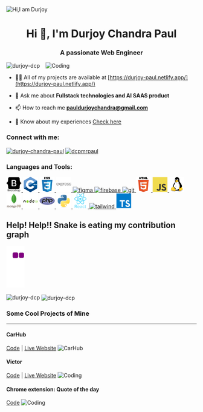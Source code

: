 
<!-- ![Front-End Developer (2)](https://user-images.githubusercontent.com/108381781/210224908-8aa09579-d33a-42b5-859e-f7c12d1b0877.png) -->
<!--![Front-End Developer (1)](https://user-images.githubusercontent.com/108381781/210835480-bd3937c6-50dc-40f5-820c-aba4fd9cf9fc.gif)-->
![Hi,I am Durjoy](https://user-images.githubusercontent.com/108381781/211500743-f35d9bd0-f90b-4e05-9a11-abbeb58c847a.gif)

<h1 align="center">Hi 👋, I'm Durjoy Chandra Paul</h1>
<h3 align="center">A passionate Web Engineer </h3> 
<img align="right" alt="Coding" width="400" src="https://media.giphy.com/media/qgQUggAC3Pfv687qPC/giphy.gif">

<p align="left"> <img src="https://komarev.com/ghpvc/?username=durjoy-dcp&label=Profile%20views&color=0e75b6&style=flat" alt="durjoy-dcp" /> </p>

- 👨‍💻 All of my projects are available at [https://durjoy-paul.netlify.app/](https://durjoy-paul.netlify.app/)

- 💬 Ask me about **Fullstack technologies and AI SAAS product**

- 📫 How to reach me **pauldurjoychandra@gmail.com**

- 📄 Know about my experiences [Check here](https://drive.google.com/file/d/1Waz6P4Z6UrfDUo8ATHA1pYw-GimDJGoY/view?usp=sharing)

<h3 align="left">Connect with me:</h3>
<p align="left">
<a href="https://linkedin.com/in/durjoy-chandra-paul" target="blank"><img align="center" src="https://raw.githubusercontent.com/rahuldkjain/github-profile-readme-generator/master/src/images/icons/Social/linked-in-alt.svg" alt="durjoy-chandra-paul" height="30" width="40" /></a>
<a href="https://instagram.com/dcpmrpaul" target="blank"><img align="center" src="https://raw.githubusercontent.com/rahuldkjain/github-profile-readme-generator/master/src/images/icons/Social/instagram.svg" alt="dcpmrpaul" height="30" width="40" /></a>
</p>

<h3 align="left">Languages and Tools:</h3>
<p align="left"> <a href="https://getbootstrap.com" target="_blank" rel="noreferrer"> <img src="https://raw.githubusercontent.com/devicons/devicon/master/icons/bootstrap/bootstrap-plain-wordmark.svg" alt="bootstrap" width="40" height="40"/> </a> <a href="https://www.w3schools.com/cpp/" target="_blank" rel="noreferrer"> <img src="https://raw.githubusercontent.com/devicons/devicon/master/icons/cplusplus/cplusplus-original.svg" alt="cplusplus" width="40" height="40"/> </a> <a href="https://www.w3schools.com/css/" target="_blank" rel="noreferrer"> <img src="https://raw.githubusercontent.com/devicons/devicon/master/icons/css3/css3-original-wordmark.svg" alt="css3" width="40" height="40"/> </a> <a href="https://expressjs.com" target="_blank" rel="noreferrer"> <img src="https://raw.githubusercontent.com/devicons/devicon/master/icons/express/express-original-wordmark.svg" alt="express" width="40" height="40"/> </a> <a href="https://www.figma.com/" target="_blank" rel="noreferrer"> <img src="https://www.vectorlogo.zone/logos/figma/figma-icon.svg" alt="figma" width="40" height="40"/> </a> <a href="https://firebase.google.com/" target="_blank" rel="noreferrer"> <img src="https://www.vectorlogo.zone/logos/firebase/firebase-icon.svg" alt="firebase" width="40" height="40"/> </a> <a href="https://git-scm.com/" target="_blank" rel="noreferrer"> <img src="https://www.vectorlogo.zone/logos/git-scm/git-scm-icon.svg" alt="git" width="40" height="40"/> </a> <a href="https://www.w3.org/html/" target="_blank" rel="noreferrer"> <img src="https://raw.githubusercontent.com/devicons/devicon/master/icons/html5/html5-original-wordmark.svg" alt="html5" width="40" height="40"/> </a> <a href="https://developer.mozilla.org/en-US/docs/Web/JavaScript" target="_blank" rel="noreferrer"> <img src="https://raw.githubusercontent.com/devicons/devicon/master/icons/javascript/javascript-original.svg" alt="javascript" width="40" height="40"/> </a> <a href="https://www.linux.org/" target="_blank" rel="noreferrer"> <img src="https://raw.githubusercontent.com/devicons/devicon/master/icons/linux/linux-original.svg" alt="linux" width="40" height="40"/> </a> <a href="https://www.mongodb.com/" target="_blank" rel="noreferrer"> <img src="https://raw.githubusercontent.com/devicons/devicon/master/icons/mongodb/mongodb-original-wordmark.svg" alt="mongodb" width="40" height="40"/> </a> <a href="https://nodejs.org" target="_blank" rel="noreferrer"> <img src="https://raw.githubusercontent.com/devicons/devicon/master/icons/nodejs/nodejs-original-wordmark.svg" alt="nodejs" width="40" height="40"/> </a> <a href="https://www.php.net" target="_blank" rel="noreferrer"> <img src="https://raw.githubusercontent.com/devicons/devicon/master/icons/php/php-original.svg" alt="php" width="40" height="40"/> </a> <a href="https://www.python.org" target="_blank" rel="noreferrer"> <img src="https://raw.githubusercontent.com/devicons/devicon/master/icons/python/python-original.svg" alt="python" width="40" height="40"/> </a> <a href="https://reactjs.org/" target="_blank" rel="noreferrer"> <img src="https://raw.githubusercontent.com/devicons/devicon/master/icons/react/react-original-wordmark.svg" alt="react" width="40" height="40"/> </a> <a href="https://tailwindcss.com/" target="_blank" rel="noreferrer"> <img src="https://www.vectorlogo.zone/logos/tailwindcss/tailwindcss-icon.svg" alt="tailwind" width="40" height="40"/> </a> <a href="https://www.typescriptlang.org/" target="_blank" rel="noreferrer"> <img src="https://raw.githubusercontent.com/devicons/devicon/master/icons/typescript/typescript-original.svg" alt="typescript" width="40" height="40"/> </a> </p>

## Help! Help!! Snake is eating my contribution graph
![snake gif](https://github.com/durjoy-dcp/durjoy-dcp/blob/output/github-contribution-grid-snake.gif)

<p><img align="left" src="https://github-readme-stats.vercel.app/api/top-langs?username=durjoy-dcp&show_icons=true&locale=en&layout=compact" alt="durjoy-dcp" /></p>

<p>&nbsp;<img align="center" src="https://github-readme-stats.vercel.app/api?username=durjoy-dcp&show_icons=true&locale=en" alt="durjoy-dcp" /></p>

<h3 align="left">Some Cool Projects of Mine</h3>
<hr/>
<h4>CarHub</h4> 
<a href="https://github.com/Durjoy-dcp/CarHub-Client" >Code</a> |
<a href="https://carhub-97133.web.app/" >Live Website</a> 

<img alt="CarHub" width="400" src="https://user-images.githubusercontent.com/108381781/211246353-7b79a65a-682c-4743-af89-c64266b54b31.gif">
<h4>Victor</h4> 
<a href="https://github.com/Durjoy-dcp/victor" >Code</a> |
<a href="https://victor-24hour.firebaseapp.com/" >Live Website</a> 

<img alt="Coding" width="400" src="https://user-images.githubusercontent.com/108381781/211184526-2c92fd21-8093-4809-8cba-9ea134bbb1c5.gif">
<br/>
<h4> Chrome extension: Quote of the day</h4> 
<a href="https://github.com/Durjoy-dcp/Quote-of-the-day-extension" >Code</a> 


<img alt="Coding" width="400" src="https://user-images.githubusercontent.com/108381781/218262904-487ab31e-7103-48aa-9a75-36266acf5ef2.gif">
